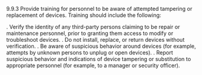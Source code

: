 9.9.3 Provide training for personnel to 
be aware of attempted tampering or 
replacement of devices. Training 
should include the following: 

. Verify the identity of any third-party 
persons claiming to be repair or 
maintenance personnel, prior to 
granting them access to modify or 
troubleshoot devices. 
. Do not install, replace, or return 
devices without verification. 
. Be aware of suspicious behavior 
around devices (for example, 
attempts by unknown persons to 
unplug or open devices). 
. Report suspicious behavior and 
indications of device tampering or 
substitution to appropriate 
personnel (for example, to a 
manager or security officer). 



